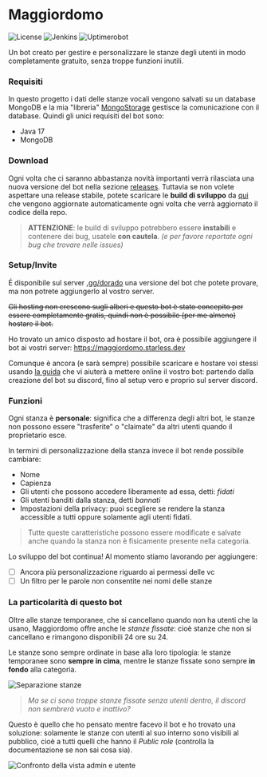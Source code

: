# Maggiordomo
![License](https://img.shields.io/github/license/StarlessDev/Maggiordomo?style=for-the-badge&color=white)
![Jenkins](https://img.shields.io/jenkins/build?jobUrl=https%3A%2F%2Fci.starless.dev%2Fjob%2FMaggiordomo%2F&style=for-the-badge)
![Uptimerobot](https://img.shields.io/uptimerobot/status/m794788591-44f606edea995f3d5821536a?style=for-the-badge)

Un bot creato per gestire e personalizzare le stanze degli utenti in modo completamente gratuito, senza troppe funzioni inutili.

### Requisiti
In questo progetto i dati delle stanze vocali vengono salvati su un database MongoDB e la mia "libreria" [MongoStorage](https://github.com/StarlessDev/MongoStorage) gestisce la comunicazione con il database.
Quindi gli unici requisiti del bot sono:
- Java 17
- MongoDB

### Download
Ogni volta che ci saranno abbastanza novità importanti verrà rilasciata una nuova versione del bot nella sezione [releases](github.com/StarlessDev/Maggiordomo/releases/latest).
Tuttavia se non volete aspettare una release stabile, potete scaricare le **build di sviluppo** da [qui](https://ci.starless.dev/job/Maggiordomo) che vengono aggiornate automaticamente ogni volta che verrà aggiornato il codice della repo. 

> **ATTENZIONE**: le build di sviluppo potrebbero essere **instabili** e contenere dei bug, usatele **con cautela**. *(e per favore reportate ogni bug che trovare nelle issues)*

### Setup/Invite
É disponibile sul server [.gg/dorado](https://discord.gg/dorado) una versione del bot che potete provare, ma non potrete aggiungerlo al vostro server.

~~Gli hosting non crescono sugli alberi e questo bot è stato concepito per essere completamente gratis, quindi non è possibile (per me almeno) hostare il bot.~~

Ho trovato un amico disposto ad hostare il bot, ora è possibile aggiungere il bot ai vostri server: https://maggiordomo.starless.dev

Comunque è ancora (e sarà sempre) possibile scaricare e hostare voi stessi usando [la guida](https://github.com/StarlessDev/Maggiordomo/blob/main/docs/creation.md) che vi aiuterà a mettere online il vostro bot: partendo dalla creazione del bot su discord, fino al setup vero e proprio sul server discord.
### Funzioni
Ogni stanza è **personale**: significa che a differenza degli altri bot, le stanze non possono essere "trasferite" o "claimate" da altri utenti quando il proprietario esce.

In termini di personalizzazione della stanza invece il bot rende possibile cambiare:
- Nome
- Capienza
- Gli utenti che possono accedere liberamente ad essa, detti: *fidati*
- Gli utenti banditi dalla stanza, detti *bannati*
- Impostazioni della privacy: puoi scegliere se rendere la stanza accessible a tutti oppure solamente agli utenti fidati.

> Tutte queste caratteristiche possono essere modificate e salvate anche quando la stanza non è fisicamente presente nella categoria.

Lo sviluppo del bot continua! Al momento stiamo lavorando per aggiungere:
- [ ] Ancora più personalizzazione riguardo ai permessi delle vc
- [ ] Un filtro per le parole non consentite nei nomi delle stanze

### La particolarità di questo bot
Oltre alle stanze temporanee, che si cancellano quando non ha utenti che la usano, Maggiordomo offre anche le *stanze fissate*: cioè stanze che non si cancellano e rimangono disponibili 24 ore su 24.

Le stanze sono sempre ordinate in base alla loro tipologia: le stanze temporanee sono **sempre in cima**, mentre le stanze fissate sono sempre **in fondo** alla categoria.

![Separazione stanze](https://i.imgur.com/Zrz1eYQ.jpg)

> *Ma se ci sono troppe stanze fissate senza utenti dentro, il discord non sembrerà vuoto e inattivo?*

Questo è quello che ho pensato mentre facevo il bot e ho trovato una soluzione: solamente le stanze con utenti al suo interno sono visibili al pubblico, cioè a tutti quelli che hanno il *Public role* (controlla la documentazione se non sai cosa sia).

![Confronto della vista admin e utente](https://i.imgur.com/4z9hIFV.jpeg)


